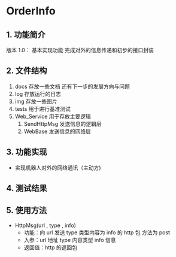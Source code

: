 # OrderInfo

## 1. 功能简介

版本 1.0： 基本实现功能 完成对外的信息传递和初步的接口封装

## 2. 文件结构

1. docs 存放一些文档 还有下一步的发展方向与问题
2. log 存放运行的日志
3. img 存放一些图片
4. tests 用于进行基准测试
5. Web_Service 用于存放主要逻辑
   1. SendHttpMsg 发送信息的逻辑层
   2. WebBase 发送信息的网络层

## 3. 功能实现

- 实现机器人对外的网络通讯（主动方)

## 4. 测试结果

## 5. 使用方法

- HttpMsg(url , type , info)
  - 功能：向 url 发送 type 类型内容为 info 的 http 包 方法为 post
  - 入参：url 地址 type 内容类型 info 信息
  - 返回值：http 的返回包

